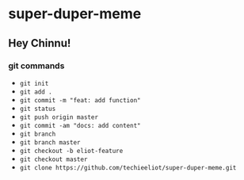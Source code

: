 # super-duper-meme

## Hey Chinnu!

### git commands

- `git init`
- `git add .`
- `git commit -m "feat: add function"`
- `git status`
- `git push origin master`
- `git commit -am "docs: add content"`
- `git branch`
- `git branch master`
- `git checkout -b eliot-feature`
- `git checkout master`
- `git clone https://github.com/techieeliot/super-duper-meme.git`
